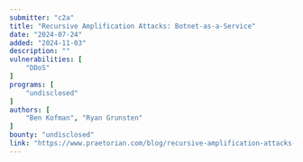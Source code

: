 ```yaml
---
submitter: "c2a"
title: "Recursive Amplification Attacks: Botnet-as-a-Service"
date: "2024-07-24"
added: "2024-11-03"
description: ""
vulnerabilities: [
    "DDoS"
]
programs: [
    "undisclosed"
]
authors: [
    "Ben Kofman", "Ryan Grunsten"
]
bounty: "undisclosed"
link: "https://www.praetorian.com/blog/recursive-amplification-attacks-botnet-as-a-service/"
---
```




